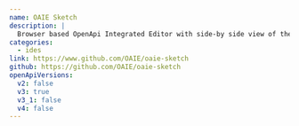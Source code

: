 ```yaml
---
name: OAIE Sketch
description: |
  Browser based OpenApi Integrated Editor with side-by side view of the yaml and an interactive graph.
categories:
  - ides
link: https://www.github.com/OAIE/oaie-sketch
github: https://github.com/OAIE/oaie-sketch
openApiVersions:
  v2: false
  v3: true
  v3_1: false
  v4: false
---
```

